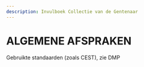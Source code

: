 ```yaml
---
description: Invulboek Collectie van de Gentenaar
---
```


# ALGEMENE AFSPRAKEN

Gebruikte standaarden \(zoals CEST\), zie DMP

